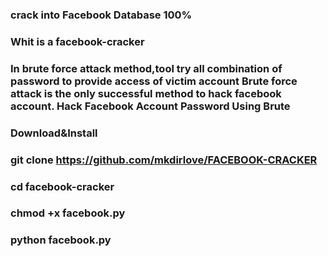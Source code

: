 ### crack into Facebook Database 100%
### Whit is a facebook-cracker
### In brute force attack method,tool try all combination of password to provide access of victim account Brute force attack is the only successful method to hack facebook account. Hack Facebook Account Password Using Brute

### Download&Install

### git clone https://github.com/mkdirlove/FACEBOOK-CRACKER
   
### cd facebook-cracker

### chmod +x facebook.py

### python facebook.py

### 
